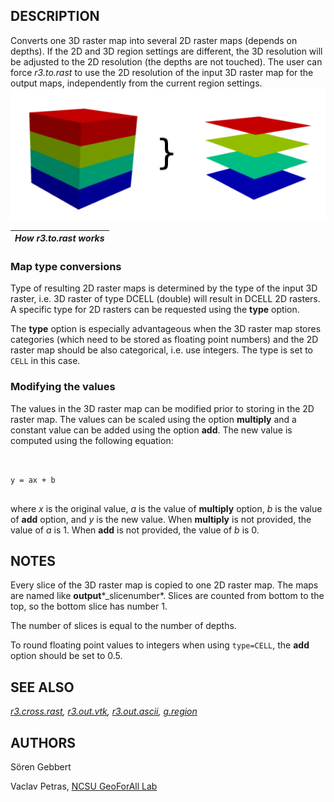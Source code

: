 
## DESCRIPTION

Converts one 3D raster map into several 2D raster maps (depends on depths).
If the 2D and 3D region settings are different, the 3D resolution will be
adjusted to the 2D resolution (the depths are not touched).
The user can force *r3.to.rast* to use the 2D resolution of the input
3D raster map for the output maps, independently from the current region settings.
![](r3.to.rast.png)

| *How r3.to.rast works* |
| --- |

### Map type conversions

Type of resulting 2D raster maps is determined by the type of the
input 3D raster, i.e. 3D raster of type DCELL (double) will result in
DCELL 2D rasters. A specific type for 2D rasters can be requested using
the **type** option.

The **type** option is especially advantageous when the 3D raster
map stores categories (which need to be stored as floating point numbers)
and the 2D raster map should be also categorical, i.e. use integers.
The type is set to `CELL` in this case.

### Modifying the values

The values in the 3D raster map can be modified prior to storing in
the 2D raster map. The values can be scaled using the option **multiply**
and a constant value can be added using the option **add**.
The new value is computed using the following equation:

```


y = ax + b


```

where *x* is the original value, *a* is the value of
**multiply** option, *b* is the value of **add** option,
and *y* is the new value. When **multiply** is not provided,
the value of *a* is 1. When **add** is not provided, the value
of *b* is 0.

## NOTES

Every slice of the 3D raster map is copied to one 2D raster map. The maps
are named like **output***\_slicenumber*. Slices are counted from bottom
to the top, so the bottom slice has number 1.

The number of slices is equal to the number of depths.

To round floating point values to integers when using `type=CELL`,
the **add** option should be set to 0.5.

## SEE ALSO

*[r3.cross.rast](r3.cross.rast.html),
[r3.out.vtk](r3.out.vtk.html),
[r3.out.ascii](r3.out.ascii.html),
[g.region](g.region.html)*

## AUTHORS

Sören Gebbert

Vaclav Petras, [NCSU GeoForAll Lab](https://geospatial.ncsu.edu/geoforall/)
